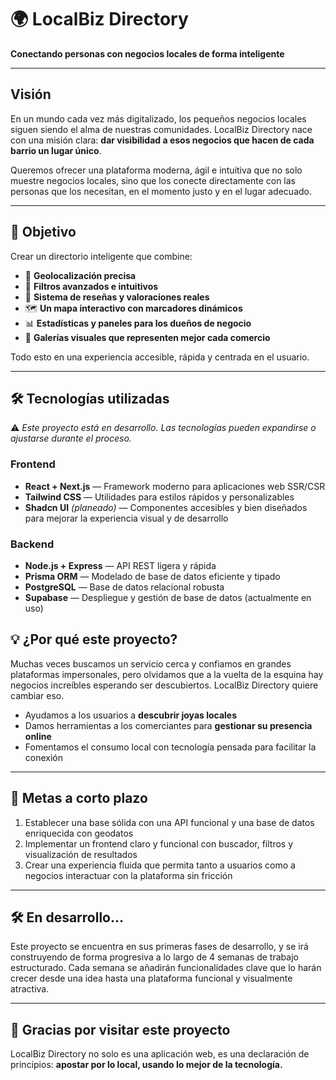 # 🌍 LocalBiz Directory

**Conectando personas con negocios locales de forma inteligente**

---

## Visión

En un mundo cada vez más digitalizado, los pequeños negocios locales siguen siendo el alma de nuestras comunidades. LocalBiz Directory nace con una misión clara: **dar visibilidad a esos negocios que hacen de cada barrio un lugar único**.

Queremos ofrecer una plataforma moderna, ágil e intuitiva que no solo muestre negocios locales, sino que los conecte directamente con las personas que los necesitan, en el momento justo y en el lugar adecuado.

---

## 🎯 Objetivo

Crear un directorio inteligente que combine:

- 📍 **Geolocalización precisa**  
- 🧠 **Filtros avanzados e intuitivos**
- 💬 **Sistema de reseñas y valoraciones reales**
- 🗺️ **Un mapa interactivo con marcadores dinámicos**
- 📊 **Estadísticas y paneles para los dueños de negocio**
- 📸 **Galerías visuales que representen mejor cada comercio**

Todo esto en una experiencia accesible, rápida y centrada en el usuario.

---

## 🛠️ Tecnologías utilizadas

⚠️ *Este proyecto está en desarrollo. Las tecnologías pueden expandirse o ajustarse durante el proceso.*

### Frontend
- **React + Next.js** — Framework moderno para aplicaciones web SSR/CSR
- **Tailwind CSS** — Utilidades para estilos rápidos y personalizables
- **Shadcn UI** *(planeado)* — Componentes accesibles y bien diseñados para mejorar la experiencia visual y de desarrollo

### Backend
- **Node.js + Express** — API REST ligera y rápida
- **Prisma ORM** — Modelado de base de datos eficiente y tipado
- **PostgreSQL** — Base de datos relacional robusta
- **Supabase** — Despliegue y gestión de base de datos (actualmente en uso)
## 💡 ¿Por qué este proyecto?

Muchas veces buscamos un servicio cerca y confiamos en grandes plataformas impersonales, pero olvidamos que a la vuelta de la esquina hay negocios increíbles esperando ser descubiertos. LocalBiz Directory quiere cambiar eso.

- Ayudamos a los usuarios a **descubrir joyas locales**
- Damos herramientas a los comerciantes para **gestionar su presencia online**
- Fomentamos el consumo local con tecnología pensada para facilitar la conexión

---

## 📆 Metas a corto plazo

1. Establecer una base sólida con una API funcional y una base de datos enriquecida con geodatos  
2. Implementar un frontend claro y funcional con buscador, filtros y visualización de resultados  
3. Crear una experiencia fluida que permita tanto a usuarios como a negocios interactuar con la plataforma sin fricción

---

## 🛠️ En desarrollo...

Este proyecto se encuentra en sus primeras fases de desarrollo, y se irá construyendo de forma progresiva a lo largo de 4 semanas de trabajo estructurado. Cada semana se añadirán funcionalidades clave que lo harán crecer desde una idea hasta una plataforma funcional y visualmente atractiva.

---

## 🙌 Gracias por visitar este proyecto

LocalBiz Directory no solo es una aplicación web, es una declaración de principios: **apostar por lo local, usando lo mejor de la tecnología.**

